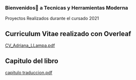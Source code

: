 ### Bienvenidos👋 a Tecnicas y Herramientas Moderna

Proyectos Realizados durante el cursado 2021


## Curriculum Vitae realizado con Overleaf

[CV_Adriana_LLampa.pdf](https://github.com/adrianallampa/adrianallampa/blob/2387a9568356a3b4ecfef1034d496f09d2c03c32/CV_Adriana_LLampa.pdf)

## Capitulo del libro

[capitulo traduccion.pdf](https://github.com/adrianallampa/adrianallampa/blob/2387a9568356a3b4ecfef1034d496f09d2c03c32/capitulo%20traduccion.pdf)
